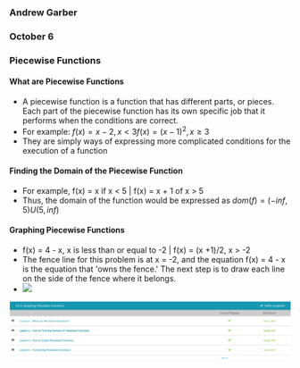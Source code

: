 ### Andrew Garber
### October 6
### Piecewise Functions

#### What are Piecewise Functions
 - A piecewise function is a function that has different parts, or pieces. Each part of the piecewise function has its own specific job that it performs when the conditions are correct.
 - For example: $f(x) = x - 2, x < 3 f(x) = (x - 1)^2, x ≥ 3$
 - They are simply ways of expressing more complicated conditions for the execution of a function

#### Finding the Domain of the Piecewise Function
 - For example, f(x) = x if x < 5 | f(x) = x + 1 of x > 5
 - Thus, the domain of the function would be expressed as $dom(f) = (-inf, 5) U (5, inf)$

#### Graphing Piecewise Functions
 - f(x) = 4 - x, x is less than or equal to -2 | f(x) = (x +1)/2, x > -2
 - The fence line for this problem is at x = -2, and the equation f(x) = 4 - x is the equation that 'owns the fence.' The next step is to draw each line on the side of the fence where it belongs.
 - ![](https://study.com/cimages/multimages/16/piecewisefunctioneg1.png)
 
 ![](Media/oct8math.png)